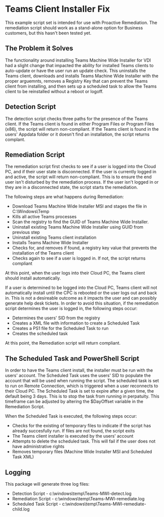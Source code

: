 # Teams Client Installer Fix
This example script set is intended for use with Proactive Remediation. The remediation script should work as a stand-alone option for Business customers, but this hasn't been tested yet.

## The Problem it Solves
The functionality around installing Teams Machine Wide Installer for VDI had a slight change that impacted the ability for installed Teams clients to auto-update or have the user run an update check. This uninstalls the Teams client, downloads and installs Teams Machine Wide Installer with the proper arguemnts, removes a Registry Key that can prevent the Teams client from installing, and then sets up a scheduled task to allow the Teams client to be reinstalled without a reboot or logoff.

## Detection Script
The detection script checks three paths for the presence of the Teams client. If the Teams client is found in either Program Files or Program Files (x86), the script will return non-compliant. If the Teams client is found in the users' Appdata folder or it doesn't find an installation, the script returns complant.

## Remediation Script
The remediation script first checks to see if a user is logged into the Cloud PC, and if their user state is disconnected. If the user is currently logged in and active, the script will return non-compliant. This is to ensure the end user isn't disturbed by the remediation process. If the user isn't logged in or they are in a disconnected state, the script starts the remediation.

The following steps are what happens during Remediation:
- Download Teams Machine Wide Installer MSI and stages the file in C:\Windows\Temp
- Kills all active Teams processes
- Scan the registry to find the GUID of Teams Machine Wide Installer.
- Uninstall existing Teams Machine Wide Installer using GUID from previous step
- Uninstall existing Teams client installation
- Installs Teams Machine Wide Installer 
- Checks for, and removes if found, a registry key value that prevents the installation of the Teams client
- Checks again to see if a user is logged in. If not, the script returns compliant

At this point, when the user logs into their Cloud PC, the Teams client should install automatically.

If a user is determined to be logged into the Cloud PC, Teams client will not automatically install until the CPC is rebooted or the user logs out and back in. This is not a desireable outcome as it impacts the user and can possibly generate help desk tickets. In order to avoid this situation, if the remediation script determines the user is logged in, the following steps occur:
- Determines the users' SID from the registry
- Creates a XML file with information to create a Scheduled Task
- Creates a PS1 file for the Scheduled Task to run
- Creates the scheduled task

At this point, the Remediation script will return compliant.

## The Scheduled Task and PowerShell Script
In order to have the Teams client install, the installer must be run with the users' account. The Scheduled Task uses the users' SID to populate the account that will be used when running the script. The scheduled task is set to run on Remote Connection, which is triggered when a user reconnects to their Cloud PC. The Scheduled Task is set to expire after a given time, the default being 3 days. This is to stop the task from running in perpatuity. This timeframe can be adjusted by altering the $DayOffset variable in the Remediation Script.

When the Scheduled Task is executed, the following steps occur:
- Checks for the existing of temporary files to indicate if the script has already succesfully run. If files are not found, the script exits
- The Teams client installer is executed by the users' account
- Attempts to delete the scheduled task. This will fail if the user does not have administrative rights
- Removes temporary files (Machine Wide Installer MSI and Scheduled Task XML)

## Logging
This package will generate three log files:
- Detection Script - c:\windows\temp\Teams-MWI-detect.log
- Remediation Script - c:\windows\temp\Teams-MWI-remediate.log
- Scheduled Task Script - c:\windows\temp\Teams-MWI-remediate-child.log

